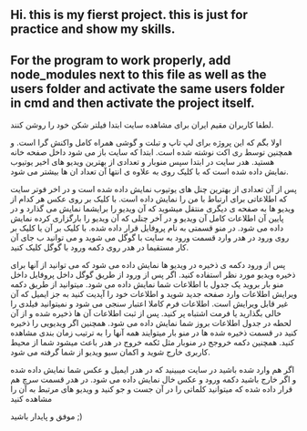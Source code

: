 Hi.
this is my fierst project.
this is just for practice and show my skills.
------------------------------------
For the program to work properly,
add node_modules next to this file as well as the users folder and
activate the same users folder in cmd and then 
activate the project itself.
-------------------------------------
لطفا کاربران مقیم ایران برای مشاهده سایت ابتدا فیلتر شکن خود را روشن کنند.

اولا بگم که این پروژه برای لپ تاپ و تبلت و گوشی همراه کامل واکنش گرا است.
و همچنین توسط ری اکت نوشته شده است.
ابتدا که سایت باز می شود داخل صفحه خانه هستید.
هدر سایت در ابتدا سپس منوبار و تعدادی از بهترین ویدیو های اخیر یوتیوب نمایش داده شده است
که با کلیک روی به علاوه ی انتها آن تعداد ان ها بیشتر می شود.

پس از آن تعدادی از بهترین چنل های یوتیوب نمایش داده شده است و در اخر فوتر سایت که اطلاعاتی برای ارتباط با من را نمایش داده است.
با کلیک بر روی عکس هر کدام از ویدیو ها به صفحه ی دیگری منتقل میشوید که آن ویدیو را برایشما نمایش می گذارد و 
در پایین آن اطلاعات کامل آن ویدیو و در آخر چنلی که آن ویدیو را بارگزاری کرده نمایش داده می شود.
در منو قسمتی به نام پروفایل قرار داده شده.
 با کلیک بر آن یا کلیک بر روی ورود در هدر وارد قسمت ورود به سایت با گوگل می شوید و
 می توانید ب جای آن کار مستقیما در هدر روی دکمه ورود با گوگل کلیک کنید.

پس از ورود دکمه ی ذخیره در ویدیو ها نمایش داده می شود که می توانید از آنها برای ذخیره ویدیو مورد نظر استفاده کنید.
اگر پس از ورود از طریق گوگل داخل پروفایل داخل منو بار بروید یک جدول با اطلاعات شما نمایش داده می شود.
میتوانید از طریق دکمه ویرایش اطلاعات وارد صفحه جدید شوید و اطلاعات خود را آپدیت کنید به جز ایمیل که آن غیر قابل ویرایش است.
اطلاعات فرم کاملا اعتبار سنجی می شود و نمیتوانید فیلدی را خالی بگذارید یا فرمت اشتباه پر کنید.
پس از ثبت اطلاعات آن ها ذخیره شده و از آن لحطه در جدول اطلاعات بروز شما نمایش داده می شود.
همچنین اگر ویدیویی را ذخیره کنید در قسمت ذخیره شده ها در منو بار میتوایند همه آنها را به ترتیب زمان بندی مشاهده کنید.
 همچنین دکمه خروجج در منوبار مثل ئکمه خروج در هدر باعث میشود شما از محیط کاربری خارج شوید و اکمان سیو ویدیو از شما گرفته می شود.

اگر هم وارد شده باشید در سایت میبینید که در هدر ایمیل و عکس شما نمایش داده شده و اگر خارج باشید دکمه ورود و عکس خال نمایش داده می شود.
در هدر قسمت سرچ هم قرار داده شده که میتوانید کلماتی را در آن جست و جو کنید و ویدیو های مرتبط به آن را مشاهده کنید

موفق و پایدار باشید  ;)
